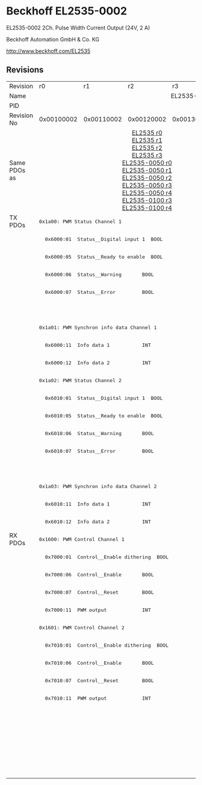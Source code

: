 # Beckhoff EL2535-0002

EL2535-0002 2Ch. Pulse Width Current Output (24V, 2 A)

Beckhoff Automation GmbH & Co. KG

http://www.beckhoff.com/EL2535

## Revisions
<table>
<tr >
<td>Revision</td>
<td><div class="foo">r0</div></td>
<td><div class="foo">r1</div></td>
<td><div class="foo">r2</div></td>
<td><div class="foo">r3</div></td>
<td><div class="foo">r4</div></td>
<td><div class="foo">r5</div></td>
<td><div class="foo">r6</div></td>
<td><div class="foo">r7</div></td>
</tr>
<tr >
<td>Name</td>
<td colspan=8 align="center"><div class="foo">EL2535-0002 2Ch. Pulse Width Current Output (24V, 2 A)</div></td>
</tr>
<tr >
<td>PID</td>
<td colspan=8 align="center"><div class="foo">0x09e73052</div></td>
</tr>
<tr >
<td>Revision No</td>
<td>0x00100002</td>
<td>0x00110002</td>
<td>0x00120002</td>
<td>0x00130002</td>
<td>0x00140002</td>
<td>0x00150002</td>
<td>0x00160002</td>
<td>0x00170002</td>
</tr>
<tr >
<td>Same PDOs as</td>
<td colspan=5 align="center"><a href="EL2535">EL2535 r0</a><br/><a href="EL2535">EL2535 r1</a><br/><a href="EL2535">EL2535 r2</a><br/><a href="EL2535">EL2535 r3</a><br/><a href="EL2535-0050">EL2535-0050 r0</a><br/><a href="EL2535-0050">EL2535-0050 r1</a><br/><a href="EL2535-0050">EL2535-0050 r2</a><br/><a href="EL2535-0050">EL2535-0050 r3</a><br/><a href="EL2535-0050">EL2535-0050 r4</a><br/><a href="EL2535-0100">EL2535-0100 r3</a><br/><a href="EL2535-0100">EL2535-0100 r4</a></td>
<td colspan=2 align="center"><a href="EL2535">EL2535 r5</a><br/><a href="EL2535">EL2535 r6</a><br/><a href="EL2535-0005">EL2535-0005 r6</a><br/><a href="EL2535-0050">EL2535-0050 r5</a><br/><a href="EL2535-0050">EL2535-0050 r6</a><br/><a href="EL2535-0100">EL2535-0100 r5</a><br/><a href="EL2535-0100">EL2535-0100 r6</a></td>
<td><a href="EL2535">EL2535 r7</a><br/><a href="EL2535-0005">EL2535-0005 r7</a><br/><a href="EL2535-0050">EL2535-0050 r7</a><br/><a href="EL2535-0100">EL2535-0100 r7</a></td>
</tr>
<tr class="txpdo pdosection">
<td rowspan=18 valign=top>TX PDOs</td>
<td colspan=8 align="left"><pre>0x1a00: PWM Status Channel 1</pre></td>
<td></td>
</tr>
<tr class="txpdo">
<td colspan=8 align="left"><pre>  0x6000:01  Status__Digital input 1  BOOL</pre></td>
</tr>
<tr class="txpdo">
<td colspan=8 align="left"><pre>  0x6000:05  Status__Ready to enable  BOOL</pre></td>
</tr>
<tr class="txpdo">
<td colspan=8 align="left"><pre>  0x6000:06  Status__Warning       BOOL</pre></td>
</tr>
<tr class="txpdo">
<td colspan=8 align="left"><pre>  0x6000:07  Status__Error         BOOL</pre></td>
</tr>
<tr class="txpdo">
<td colspan=5 align="left"></td>
<td colspan=3 align="left"><pre>  0x6000:10  Status__TxPDO Toggle  BOOL</pre></td>
</tr>
<tr class="txpdo pdosection">
<td colspan=8 align="left"><pre>0x1a01: PWM Synchron info data Channel 1</pre></td>
</tr>
<tr class="txpdo">
<td colspan=8 align="left"><pre>  0x6000:11  Info data 1           INT</pre></td>
</tr>
<tr class="txpdo">
<td colspan=8 align="left"><pre>  0x6000:12  Info data 2           INT</pre></td>
</tr>
<tr class="txpdo pdosection">
<td colspan=8 align="left"><pre>0x1a02: PWM Status Channel 2</pre></td>
</tr>
<tr class="txpdo">
<td colspan=8 align="left"><pre>  0x6010:01  Status__Digital input 1  BOOL</pre></td>
</tr>
<tr class="txpdo">
<td colspan=8 align="left"><pre>  0x6010:05  Status__Ready to enable  BOOL</pre></td>
</tr>
<tr class="txpdo">
<td colspan=8 align="left"><pre>  0x6010:06  Status__Warning       BOOL</pre></td>
</tr>
<tr class="txpdo">
<td colspan=8 align="left"><pre>  0x6010:07  Status__Error         BOOL</pre></td>
</tr>
<tr class="txpdo">
<td colspan=5 align="left"></td>
<td colspan=3 align="left"><pre>  0x6010:10  Status__TxPDO Toggle  BOOL</pre></td>
</tr>
<tr class="txpdo pdosection">
<td colspan=8 align="left"><pre>0x1a03: PWM Synchron info data Channel 2</pre></td>
</tr>
<tr class="txpdo">
<td colspan=8 align="left"><pre>  0x6010:11  Info data 1           INT</pre></td>
</tr>
<tr class="txpdo">
<td colspan=8 align="left"><pre>  0x6010:12  Info data 2           INT</pre></td>
</tr>
<tr class="rxpdo pdosection">
<td rowspan=14 valign=top>RX PDOs</td>
<td colspan=8 align="left"><pre>0x1600: PWM Control Channel 1</pre></td>
<td></td>
</tr>
<tr class="rxpdo">
<td colspan=8 align="left"><pre>  0x7000:01  Control__Enable dithering  BOOL</pre></td>
</tr>
<tr class="rxpdo">
<td colspan=8 align="left"><pre>  0x7000:06  Control__Enable       BOOL</pre></td>
</tr>
<tr class="rxpdo">
<td colspan=8 align="left"><pre>  0x7000:07  Control__Reset        BOOL</pre></td>
</tr>
<tr class="rxpdo">
<td colspan=8 align="left"><pre>  0x7000:11  PWM output            INT</pre></td>
</tr>
<tr class="rxpdo pdosection">
<td colspan=8 align="left"><pre>0x1601: PWM Control Channel 2</pre></td>
</tr>
<tr class="rxpdo">
<td colspan=8 align="left"><pre>  0x7010:01  Control__Enable dithering  BOOL</pre></td>
</tr>
<tr class="rxpdo">
<td colspan=8 align="left"><pre>  0x7010:06  Control__Enable       BOOL</pre></td>
</tr>
<tr class="rxpdo">
<td colspan=8 align="left"><pre>  0x7010:07  Control__Reset        BOOL</pre></td>
</tr>
<tr class="rxpdo">
<td colspan=8 align="left"><pre>  0x7010:11  PWM output            INT</pre></td>
</tr>
<tr class="rxpdo pdosection">
<td colspan=7 align="left"></td>
<td><pre>0x1602: PWM Dithering amplitude Channel 1</pre></td>
</tr>
<tr class="rxpdo">
<td colspan=7 align="left"></td>
<td><pre>  0x7000:12  Dithering amplitude   UINT</pre></td>
</tr>
<tr class="rxpdo pdosection">
<td colspan=7 align="left"></td>
<td><pre>0x1603: PWM Dithering amplitude Channel 2</pre></td>
</tr>
<tr class="rxpdo">
<td colspan=7 align="left"></td>
<td><pre>  0x7010:12  Dithering amplitude   UINT</pre></td>
</tr>
</table>
